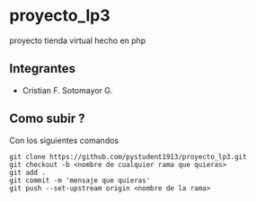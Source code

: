 # proyecto_lp3
proyecto tienda virtual hecho en php


## Integrantes

- Cristian F. Sotomayor G.


## Como subir ?

Con los siguientes comandos
```
git clone https://github.com/pystudent1913/proyecto_lp3.git
git checkout -b <nombre de cualquier rama que quieras>
git add .
git commit -m 'mensaje que quieras'
git push --set-upstream origin <nombre de la rama>
```


